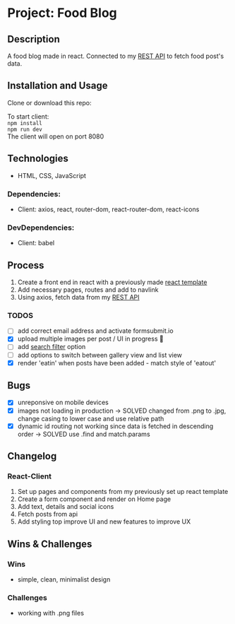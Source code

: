 # Project: Food Blog
## Description 
A food blog made in react. Connected to my [REST API](https://github.com/natbibi/my-rest-api) to fetch food post's data.

## Installation and Usage

Clone or download this repo:

To start client:   
    `npm install`   
    `npm run dev`  
The client will open on port 8080   

## Technologies  
- HTML, CSS, JavaScript  

### Dependencies: 

   - Client: axios, react, router-dom, react-router-dom, react-icons
   
### DevDependencies:
   
   - Client: babel 

## Process 
1. Create a front end in react with a previously made [react template](https://github.com/natbibi/react-template)
2. Add necessary pages, routes and add to navlink 
3. Using axios, fetch data from my [REST API](https://github.com/natbibi/my-rest-api) 

### TODOS
- [ ] add correct email address and activate formsubmit.io 
- [x] upload multiple images per post / UI in progress 🚧
- [ ] add [search filter](https://www.django-rest-framework.org/api-guide/filtering/#djangofilterbackend) option
- [ ] add options to switch between gallery view and list view
- [x] render 'eatin' when posts have been added - match style of 'eatout'

## Bugs
- [x] unreponsive on mobile devices 
- [x] images not loading in production -> SOLVED changed from .png to .jpg, change casing to lower case and use relative path   
- [x] dynamic id routing not working since data is fetched in descending order -> SOLVED use .find and match.params  

## Changelog

### React-Client
1. Set up pages and components from my previously set up react template
2. Create a form component and render on Home page 
3. Add text, details and social icons
4. Fetch posts from api 
5. Add styling top improve UI and new features to improve UX

## Wins & Challenges
### Wins
- simple, clean, minimalist design   

### Challenges
- working with .png files  
